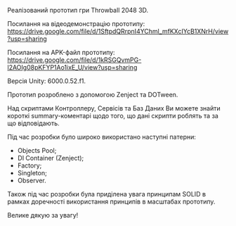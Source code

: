 Реалізований прототип гри Throwball 2048 3D.

Посилання на відеодемонстрацію прототипу: https://drive.google.com/file/d/1SftpdQRrpnI4YChml_mfKXcIYcB1XNrH/view?usp=sharing

Посилання на APK-файл прототипу: https://drive.google.com/file/d/1kRSGQvmPG-l2AOIg08pKFYP1Ao1ixE_U/view?usp=sharing

Версія Unity: 6000.0.52.f1.

Прототип розроблено з допомогою Zenject та DOTween.

Над скриптами Контроллеру, Сервісів та Баз Даних Ви можете знайти короткі summary-коментарі щодо того, що дані скрипти роблять та за що відповідають.

Під час розробки було широко використано наступні патерни:
- Objects Pool;
- DI Container (Zenject);
- Factory;
- Singleton;
- Observer.

Також під час розробки була приділена увага принципам SOLID в рамках доречності використання принципів в масштабах прототипу.

Велике дякую за увагу!
